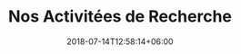 ---
date: "2018-07-14T12:58:14+06:00"
description: This is meta description
title: Nos Activitées de Recherche
---